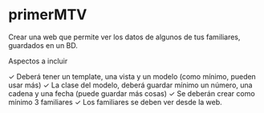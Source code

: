 # primerMTV
Crear una web que permite ver los datos de algunos de tus familiares, guardados en un BD. 

Aspectos a incluir

✓ Deberá tener un template, una vista y un modelo (como mínimo, pueden usar más)
✓ La clase del modelo, deberá guardar mínimo un número, una cadena y una fecha (puede
guardar más cosas)
✓ Se deberán crear como mínimo 3 familiares
✓ Los familiares se deben ver desde la web.
